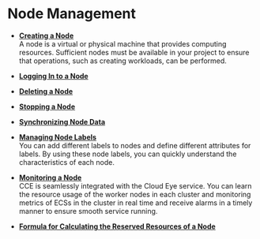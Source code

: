 # Node Management<a name="cce_01_0183"></a>

-   **[Creating a Node](creating-a-node.md)**  
A  node  is a virtual or physical machine that provides computing resources. Sufficient nodes must be available in your project to ensure that operations, such as creating workloads, can be performed.
-   **[Logging In to a Node](logging-in-to-a-node.md)**  

-   **[Deleting a Node](deleting-a-node.md)**  

-   **[Stopping a Node](stopping-a-node.md)**  

-   **[Synchronizing Node Data](synchronizing-node-data.md)**  

-   **[Managing Node Labels](managing-node-labels.md)**  
You can add different labels to nodes and define different attributes for labels. By using these  node labels, you can quickly understand the characteristics of each node.
-   **[Monitoring a Node](monitoring-a-node.md)**  
CCE is seamlessly integrated with the Cloud Eye service. You can learn the resource usage of the worker nodes in each cluster and monitoring metrics of ECSs in the cluster in real time and receive alarms in a timely manner to ensure smooth service running.
-   **[Formula for Calculating the Reserved Resources of a Node](formula-for-calculating-the-reserved-resources-of-a-node.md)**  


